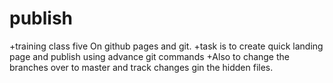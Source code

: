 # publish
+training class five On github pages and git.
+task is to create quick landing page and publish using advance git commands
+Also to change the branches over to master and track changes gin the hidden files.
